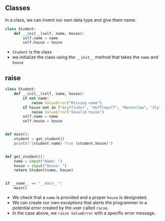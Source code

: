 ## Classes

In a class, we can invent our own data type and give them name.

```python
class Student:
    def __init__(self, name, house):
        self.name = name
        self.house = house
```

- `Student` is the class
- we initialize the class using the `__init__` method that takes the `name` and `house`

## raise

```python
class Student:
    def __init__(self, name, house):
        if not name:
            raise ValueError("Missing name")
        if house not in ["Gryffindor", "Hufflepuff", "Ravenclaw", "Slytherin"]:
            raise ValueError("Invalid house")
        self.name = name
        self.house = house


def main():
    student = get_student()
    print(f"{student.name} from {student.house}")


def get_student():
    name = input("Name: ")
    house = input("House: ")
    return Student(name, house)


if __name__ == "__main__":
    main()
```

- We check that a `name` is provided and a proper `house` is designated.
- We can create our own exceptions that alerts the programmer to a potential error created by the user called `raise`.
- In the case above, we `raise ValueError` with a specific error message.
